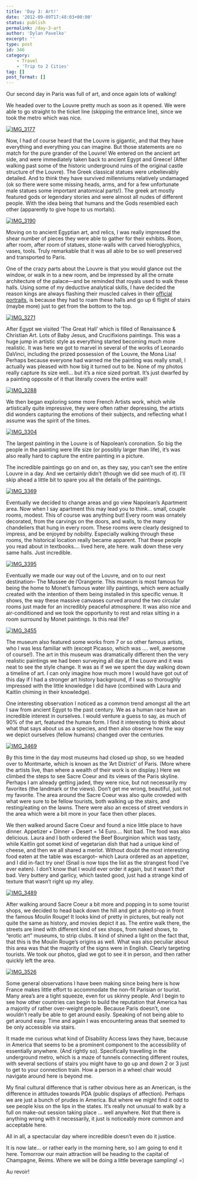 ```yaml
---
title: 'Day 3: Art!'
date: '2012-09-09T17:48:03+00:00'
status: publish
permalink: /day-3-art
author: 'Dylan Pavelko'
excerpt: ''
type: post
id: 346
category:
    - Travel
    - 'Trip to 2 Cities'
tag: []
post_format: []
---
```

Our second day in Paris was full of art, and once again lots of walking!

We headed over to the Louvre pretty much as soon as it opened. We were able to go straight to the ticket line (skipping the entrance line), since we took the metro which was nice.<span style="text-align: center;"> </span>

[![](https://i1.wp.com/www.dylanpavelko.com/blog/wp-content/uploads/2012/09/IMG_3177.jpg?resize=360%2C540 "IMG_3177")](https://i1.wp.com/www.dylanpavelko.com/blog/wp-content/uploads/2012/09/IMG_3177.jpg)

Now, I had of course heard that the Louvre is gigantic, and that they have everything and everything you can imagine. But those statements are no match for the pure grander of the Louvre! We entered on the ancient art side, and were immediately taken back to ancient Egypt and Greece! (After walking past some of the historic underground ruins of the original castle structure of the Louvre). The Greek classical statues were unbelievably detailed. And to think they have survived millenniums relatively undamaged (ok so there were some missing heads, arms, and for a few unfortunate male statues some important anatomical parts!). The greek art mostly featured gods or legendary stories and were almost all nudes of different people. With the idea being that humans and the Gods resembled each other (apparently to give hope to us mortals).<span style="text-align: center;"> </span>

[![](https://i0.wp.com/www.dylanpavelko.com/blog/wp-content/uploads/2012/09/IMG_3190.jpg?resize=420%2C280 "IMG_3190")](https://i0.wp.com/www.dylanpavelko.com/blog/wp-content/uploads/2012/09/IMG_3190.jpg)

Moving on to ancient Egyptian art, and relics, I was really impressed the shear number of pieces they were able to gather for their exhibits. Room, after room, after room of statues, stone-walls with carved hieroglyphics, vases, tools. Truly remarkable that it was all able to be so well preserved and transported to Paris.

One of the crazy parts about the Louvre is that you would glance out the window, or walk in to a new room, and be impressed by all the ornate architecture of the palace—and be reminded that royals used to walk these halls. Using some of my deductive analytical skills, I have decided the reason kings are always flashing their muscled calves in their [official portraits](http://upload.wikimedia.org/wikipedia/commons/thumb/0/0d/Louis_le_Grand%3B_Harnas.jpg/220px-Louis_le_Grand%3B_Harnas.jpg), is because they had to roam these halls and go up 6 flight of stairs (maybe more) just to get from the bottom to the top.<span style="text-align: center;"> </span>

[![](https://i2.wp.com/www.dylanpavelko.com/blog/wp-content/uploads/2012/09/IMG_3271.jpg?resize=420%2C282 "IMG_3271")](https://i2.wp.com/www.dylanpavelko.com/blog/wp-content/uploads/2012/09/IMG_3271.jpg)

After Egypt we visited ‘The Great Hall’ which is filled of Renaissance &amp; Christian Art. Lots of Baby Jesus, and Crucifixions paintings. This was a huge jump in artistic style as everything started becoming much more realistic. It was here we got to marvel in several of the works of Leonardo DaVinci, including the prized possession of the Louvre, the Mona Lisa! Perhaps because everyone had warned me the painting was really small, I actually was pleased with how big it turned out to be. None of my photos really capture its size well… but it’s a nice sized portrait. It’s just dwarfed by a painting opposite of it that literally covers the entire wall!<span style="text-align: center;"> </span>

[![](https://i2.wp.com/www.dylanpavelko.com/blog/wp-content/uploads/2012/09/IMG_3288.jpg?resize=360%2C540 "IMG_3288")](https://i2.wp.com/www.dylanpavelko.com/blog/wp-content/uploads/2012/09/IMG_3288.jpg)

We then began exploring some more French Artists work, which while artistically quite impressive, they were often rather depressing, the artists did wonders capturing the emotions of their subjects, and reflecting what I assume was the spirit of the times.<span style="text-align: center;"> </span>

[![](https://i2.wp.com/www.dylanpavelko.com/blog/wp-content/uploads/2012/09/IMG_3304.jpg?resize=420%2C280 "IMG_3304")](https://i2.wp.com/www.dylanpavelko.com/blog/wp-content/uploads/2012/09/IMG_3304.jpg)

The largest painting in the Louvre is of Napolean’s coronation. So big the people in the painting were life size (or possibly larger than life), it’s was also really hard to capture the entire painting in a picture.

The incredible paintings go on and on, as they say, you can’t see the entire Louvre in a day. And we certainly didn’t (though we did see much of it). I’ll skip ahead a little bit to spare you all the details of the paintings.<span style="text-align: center;"> </span>

[![](https://i1.wp.com/www.dylanpavelko.com/blog/wp-content/uploads/2012/09/IMG_3369.jpg?resize=420%2C280 "IMG_3369")](https://i1.wp.com/www.dylanpavelko.com/blog/wp-content/uploads/2012/09/IMG_3369.jpg)

Eventually we decided to change areas and go view Napolean’s Apartment area. Now when I say apartment this may lead you to think… small, couple rooms, modest. This of course was anything but! Every room was ornately decorated, from the carvings on the doors, and walls, to the many chandeliers that hung in every room. These rooms were clearly designed to impress, and be enjoyed by nobility. Especially walking through these rooms, the historical location really became apparent. That these people you read about in textbooks…. lived here, ate here. walk down these very same halls. Just incredible.<span style="text-align: center;"> </span>

[![](https://i1.wp.com/www.dylanpavelko.com/blog/wp-content/uploads/2012/09/IMG_3395.jpg?resize=360%2C540 "IMG_3395")](https://i1.wp.com/www.dylanpavelko.com/blog/wp-content/uploads/2012/09/IMG_3395.jpg)

Eventually we made our way out of the Louvre, and on to our next destination– The Mussee de l’Orangerie. This museum is most famous for being the home to Monet’s famous water lilly paintings, which were actually created with the intention of them being installed in this specific venue. It shows, the way these massive canvases curved around the two circular rooms just made for an incredibly peaceful atmosphere. It was also nice and air-conditioned and we took the opportunity to rest and relax sitting in a room surround by Monet paintings. Is this real life?

[![](https://i1.wp.com/www.dylanpavelko.com/blog/wp-content/uploads/2012/09/IMG_3455.jpg?resize=525%2C350 "IMG_3455")](https://i1.wp.com/www.dylanpavelko.com/blog/wp-content/uploads/2012/09/IMG_3455.jpg)

The museum also featured some works from 7 or so other famous artists, who I was less familiar with (except Picasso, which was …. well, awesome of course!). The art in this museum was dramatically different then the very realistic paintings we had been surveying all day at the Louvre and it was neat to see the style change. It was as if we we spent the day walking down a timeline of art. I can only imagine how much more I would have got out of this day if I had a stronger art history background, if I was so thoroughly impressed with the little knowledge I did have (combined with Laura and Kaitlin chiming in their knowledge).

One interesting observation I noticed as a common trend amongst all the art I saw from ancient Egypt to the past century. We as a human race have an incredible interest in ourselves. I would venture a guess to say, as much of 90% of the art, featured the human form. I find it interesting to think about what that says about us as a species, and then also observe how the way we depict ourselves (fellow humans) changed over the centuries.<span style="text-align: center;"> </span>

[![](https://i2.wp.com/www.dylanpavelko.com/blog/wp-content/uploads/2012/09/IMG_3469.jpg?resize=360%2C540 "IMG_3469")](https://i2.wp.com/www.dylanpavelko.com/blog/wp-content/uploads/2012/09/IMG_3469.jpg)

By this time in the day most museums had closed up shop, so we headed over to Montmarte, which is known as the ‘Art District’ of Paris. (More where the artists live, than where a wealth of their work is on display.) Here we climbed the steps to see Sacre Coeur and its views of the Paris skyline. Perhaps I am already getting jaded, they were nice, but not necessarily my favorites (the landmark or the views). Don’t get me wrong, beautiful, just not my favorite. The area around the Sacre Coeur was also quite crowded with what were sure to be fellow tourists, both walking up the stairs, and resting/eating on the lawns. There were also an excess of street vendors in the area which were a bit more in your face then other places.

We then walked around Sacre Coeur and found a nice little place to have dinner. Appetizer + Dinner + Desert = 14 Euro…. Not bad. The food was also delicious. Laura and I both ordered the Beef Bourginion which was tasty, while Kaitlin got somet kind of vegetarian dish that had a unique kind of cheese, and then we all shared a merlot. Without doubt the most interesting food eaten at the table was escargot– which Laura ordered as an appetizer, and I did in-fact try one! (Snail is now tops the list as the strangest food I’ve ever eaten). I don’t know that I would ever order it again, but it wasn’t *that* bad. Very buttery and garlicy, which tasted good, just had a strange kind of texture that wasn’t right up my alley.<span style="text-align: center;"> </span>

[![](https://i0.wp.com/www.dylanpavelko.com/blog/wp-content/uploads/2012/09/IMG_3489.jpg?resize=420%2C280 "IMG_3489")](https://i0.wp.com/www.dylanpavelko.com/blog/wp-content/uploads/2012/09/IMG_3489.jpg)

After walking around Sacre Coeur a bit more and popping in to some tourist shops, we decided to head back down the hill and get a photo-op in front the famous Moulin Rouge! It looks kind of pretty in pictures, but really not quite the same as history, and movies depict it as. The entire walk there, the streets are lined with different kind of sex shops, from naked shows, to “erotic art” museums, to strip clubs. It kind of shined a light on the fact that, that this is the Moulin Rouge’s origins as well. What was also peculiar about this area was that the majority of the signs were in English. Clearly targeting tourists. We took our photos, glad we got to see it in person, and then rather quickly left the area.<span style="text-align: center;"> </span>

[![](https://i0.wp.com/www.dylanpavelko.com/blog/wp-content/uploads/2012/09/IMG_3526.jpg?resize=360%2C540 "IMG_3526")](https://i0.wp.com/www.dylanpavelko.com/blog/wp-content/uploads/2012/09/IMG_3526.jpg)

Some general observations I have been making since being here is how France makes little effort to accommodate the non-fit Parisian or tourist. Many area’s are a tight squeeze, even for us skinny people. And I begin to see how other countries can begin to build the reputation that America has a majority of rather over-weight people. Because Paris doesn’t, one wouldn’t really be able to get around easily. Speaking of not being able to get around easy. Time and again I was encountering areas that seemed to be only accessible via stairs.

It made me curious what kind of Disability Access laws they have, because in America that seems to be a prominent component to the accessibility of essentially anywhere. (And rightly so). Specifically travelling in the underground metro, which is a maze of tunnels connecting different routes, with several sections of stairs you might have to go up and down 2 or 3 just to get to your connection train. How a person in a wheel chair would navigate around here is beyond me.

My final cultural difference that is rather obvious here as an American, is the difference in attitudes towards PDA (public displays of affection). Perhaps we are just a bunch of prudes in America. But where we might find it odd to see people kiss on the lips in the states. It’s really not unusual to walk by a full on make-out session taking place … well anywhere. Not that there is anything wrong with it necessarily, it just is noticeably more common and acceptable here.

All in all, a spectacular day where incredible doesn’t even do it justice.

It is now late… or rather early in the morning here, so I am going to end it here. Tomorrow our main attraction will be heading to the capital of Champagne, Reims. Where we will be doing a little beverage sampling! =)

Au revoir!
